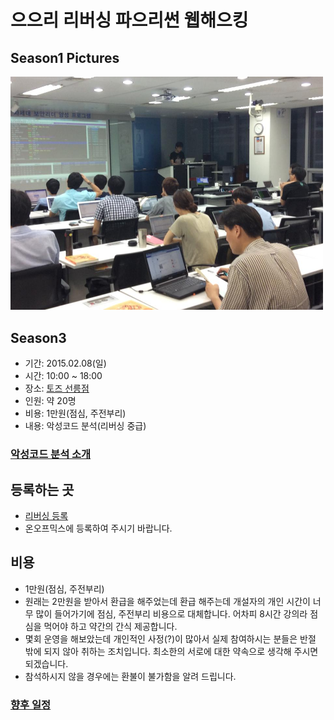 # 으으리 리버싱 파으리썬 웹해으킹

<!-- <img src="images/logo.jpg" width=500 /> -->

## Season1 Pictures

<img src="images/season1/8week_01.jpg" width=500 />

## Season3

- 기간: 2015.02.08(일)
- 시간: 10:00 ~ 18:00
- 장소: [토즈 선릉점](http://www.toz.co.kr/branch/main/index.htm?id=12)
- 인원: 약 20명
- 비용: 1만원(점심, 주전부리)
- 내용: 악성코드 분석(리버싱 중급)

### [악성코드 분석 소개](reversing/season3/00.md)

## 등록하는 곳

- [리버싱 등록](http://onoffmix.com/event/40953)
- 온오프믹스에 등록하여 주시기 바랍니다.

## 비용

- 1만원(점심, 주전부리)
- 원래는 2만원을 받아서 환급을 해주었는데 환급 해주는데 개설자의 개인 시간이 너무 많이 들어가기에 점심, 주전부리 비용으로 대체합니다. 어차피 8시간 강의라 점심을 먹어야 하고 약간의 간식 제공합니다.
- 몇회 운영을 해보았는데 개인적인 사정(?)이 많아서 실제 참여하시는 분들은 반절 밖에 되지 않아 취하는 조치입니다. 최소한의 서로에 대한 약속으로 생각해 주시면 되겠습니다.
- 참석하시지 않을 경우에는 환불이 불가함을 알려 드립니다.

### [향후 일정](pages/calendar.md)